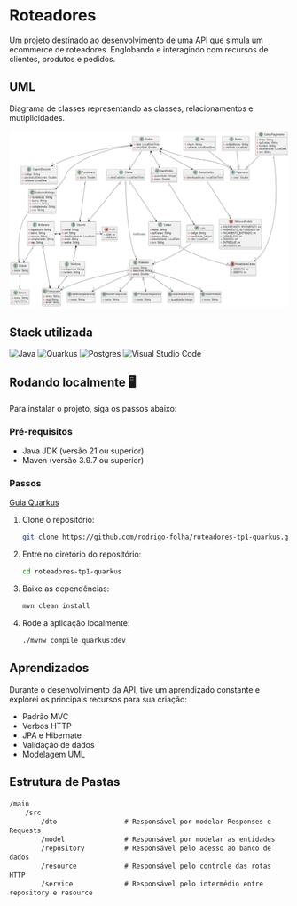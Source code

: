 
# Roteadores

Um projeto destinado ao desenvolvimento de uma API que simula um ecommerce de roteadores. Englobando e interagindo com recursos de clientes, produtos e pedidos. 

## UML

Diagrama de classes representando as classes, relacionamentos e mutiplicidades.

![uml projeto](https://raw.githubusercontent.com/rodrigo-folha/roteadores-tp1-quarkus/refs/heads/main/src/main/resources/uml/UML%20-%20Roteadores.png)

## Stack utilizada

<span>
    <img src="https://img.shields.io/badge/java-%23ED8B00.svg?style=for-the-badge&logo=openjdk&logoColor=black" alt="Java">
    <img src="https://img.shields.io/badge/quarkus-%234794EB.svg?style=for-the-badge&logo=quarkus&logoColor=white" alt="Quarkus">
    <img src="https://img.shields.io/badge/postgres-%23316192.svg?style=for-the-badge&logo=postgresql&logoColor=white" alt="Postgres">
    <img src="https://img.shields.io/badge/Visual%20Studio%20Code-0078d7.svg?style=for-the-badge&logo=visual-studio-code&logoColor=white" alt="Visual Studio Code">
</span>

## Rodando localmente  🖥️

Para instalar o projeto, siga os passos abaixo:

### Pré-requisitos

- Java JDK (versão 21 ou superior)
- Maven (versão 3.9.7 ou superior)

### Passos

[Guia Quarkus](https://github.com/rodrigo-folha/roteadores-tp1-quarkus/blob/main/README.md)

1. Clone o repositório:

   ```sh
   git clone https://github.com/rodrigo-folha/roteadores-tp1-quarkus.git
   ```

2. Entre no diretório do repositório:

   ```sh
   cd roteadores-tp1-quarkus
   ```

3. Baixe as dependências:

   ```sh
   mvn clean install
   ```

4. Rode a aplicação localmente:

   ```sh
   ./mvnw compile quarkus:dev   
   ```
## Aprendizados

Durante o desenvolvimento da API, tive um aprendizado constante e explorei os principais recursos para sua criação:

- Padrão MVC
- Verbos HTTP
- JPA e Hibernate
- Validação de dados
- Modelagem UML

## Estrutura de Pastas

```
/main 
    /src
        /dto                 # Responsável por modelar Responses e Requests
        /model               # Responsável por modelar as entidades
        /repository          # Responsável pelo acesso ao banco de dados
        /resource            # Responsável pelo controle das rotas HTTP
        /service             # Responsável pelo intermédio entre repository e resource

```